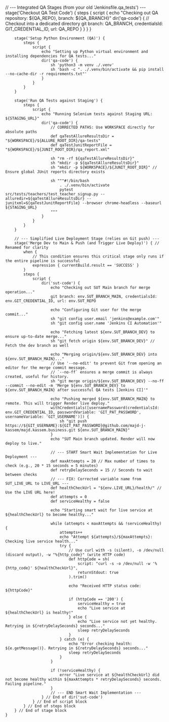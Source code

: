 // --- Integrated QA Stages (from your old 'Jenkinsfile.qa_tests') ---
        stage('Checkout QA Test Code') {
            steps {
                script {
                    echo "Checking out QA repository: ${QA_REPO}, branch: ${QA_BRANCH}"
                    dir('qa-code') { // Checkout into a dedicated directory
                        git branch: QA_BRANCH, credentialsId: GIT_CREDENTIAL_ID, url: QA_REPO
                    }
                }
            }
        }

        stage('Setup Python Environment (QA)') {
            steps {
                script {
                    echo "Setting up Python virtual environment and installing dependencies for QA tests..."
                    dir('qa-code') {
                        sh 'python3 -m venv ./.venv'
                        sh 'bash -c ". ./.venv/bin/activate && pip install --no-cache-dir -r requirements.txt"'
                    }
                }
            }
        }

        stage('Run QA Tests against Staging') {
            steps {
                script {
                    echo "Running Selenium tests against Staging URL: ${STAGING_URL}"
                    dir('qa-code') {
                        // CORRECTED PATHS: Use WORKSPACE directly for absolute paths
                        def qaTestAllureResultsDir = "${WORKSPACE}/${ALLURE_ROOT_DIR}/qa-tests"
                        def qaTestJunitReportFile = "${WORKSPACE}/${JUNIT_ROOT_DIR}/qa_report.xml"

                        sh "rm -rf ${qaTestAllureResultsDir}"
                        sh "mkdir -p ${qaTestAllureResultsDir}"
                        sh "mkdir -p ${WORKSPACE}/${JUNIT_ROOT_DIR}" // Ensure global JUnit reports directory exists

                        sh """#!/bin/bash
                            . ./.venv/bin/activate
                            pytest src/tests/teachers/test_teacher_signup.py --alluredir=${qaTestAllureResultsDir} --junitxml=${qaTestJunitReportFile} --browser chrome-headless --baseurl ${STAGING_URL}
                        """
                    }
                }
            }
        }

        // --- Simplified Live Deployment Stage (relies on Git push) ---
        stage('Merge Dev to Main & Push (and Trigger Live Deploy)') { // Renamed for clarity
            when {
                // This condition ensures this critical stage only runs if the entire pipeline is successful
                expression { currentBuild.result == 'SUCCESS' }
            }
            steps {
                script {
                    dir('sut-code') {
                        echo "Checking out SUT Main branch for merge operation..."
                        git branch: env.SUT_BRANCH_MAIN, credentialsId: env.GIT_CREDENTIAL_ID, url: env.SUT_REPO

                        echo "Configuring Git user for the merge commit..."
                        sh "git config user.email 'jenkins@example.com'"
                        sh "git config user.name 'Jenkins CI Automation'"

                        echo "Fetching latest ${env.SUT_BRANCH_DEV} to ensure up-to-date merge..."
                        sh "git fetch origin ${env.SUT_BRANCH_DEV}" // Fetch the dev branch as well

                        echo "Merging origin/${env.SUT_BRANCH_DEV} into ${env.SUT_BRANCH_MAIN}..."
                        // Use '--no-edit' to prevent Git from opening an editor for the merge commit message.
                        // `--no-ff` ensures a merge commit is always created, useful for history.
                        sh "git merge origin/${env.SUT_BRANCH_DEV} --no-ff --commit --no-edit -m 'Merge ${env.SUT_BRANCH_DEV} to ${env.SUT_BRANCH_MAIN} after successful QA tests [Jenkins CI]'"

                        echo "Pushing merged ${env.SUT_BRANCH_MAIN} to remote. This will trigger Render live deploy."
                        withCredentials([usernamePassword(credentialsId: env.GIT_CREDENTIAL_ID, passwordVariable: 'GIT_PAT_PASSWORD', usernameVariable: 'GIT_USERNAME')]) {
                            sh "git push https://${GIT_USERNAME}:${GIT_PAT_PASSWORD}@github.com/majd-j-kassem/majd.kassem.business.git ${env.SUT_BRANCH_MAIN}"
                        }
                        echo "SUT Main branch updated. Render will now deploy to live."

                        // --- START Smart Wait Implementation for Live Deployment ---
                        def maxAttempts = 20 // Max number of times to check (e.g., 20 * 15 seconds = 5 minutes)
                        def retryDelaySeconds = 15 // Seconds to wait between checks
                        // --- FIX: Corrected variable name from SUT_LIVE_URL to LIVE_URL ---
                        def healthCheckUrl = "${env.LIVE_URL}/health/" // Use the LIVE URL here!
                        def attempts = 0
                        def serviceHealthy = false

                        echo "Starting smart wait for live service at ${healthCheckUrl} to become healthy..."

                        while (attempts < maxAttempts && !serviceHealthy) {
                            attempts++
                            echo "Attempt ${attempts}/${maxAttempts}: Checking live service health..."
                            try {
                                // Use curl with -s (silent), -o /dev/null (discard output), -w "%{http_code}" (write HTTP code)
                                def httpCode = sh(
                                    script: "curl -s -o /dev/null -w '%{http_code}' ${healthCheckUrl}",
                                    returnStdout: true
                                ).trim()

                                echo "Received HTTP status code: ${httpCode}"

                                if (httpCode == '200') {
                                    serviceHealthy = true
                                    echo "Live service at ${healthCheckUrl} is healthy!"
                                } else {
                                    echo "Live service not yet healthy. Retrying in ${retryDelaySeconds} seconds..."
                                    sleep retryDelaySeconds
                                }
                            } catch (e) {
                                echo "Error checking health: ${e.getMessage()}. Retrying in ${retryDelaySeconds} seconds..."
                                sleep retryDelaySeconds
                            }
                        }

                        if (!serviceHealthy) {
                            error "Live service at ${healthCheckUrl} did not become healthy within ${maxAttempts * retryDelaySeconds} seconds. Failing pipeline."
                        }
                        // --- END Smart Wait Implementation ---
                    } // End of dir('sut-code')
                } // End of script block
            } // End of steps block
        } // End of stage block
    }
